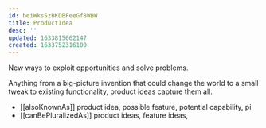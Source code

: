 ```yaml
---
id: beiWksSzBKDBFeeGf8WBW
title: ProductIdea
desc: ''
updated: 1633815662147
created: 1633752316100
---
```

New ways to exploit opportunities and solve problems. 

Anything from a big-picture invention that could change the world to a small tweak to existing functionality, product ideas capture them all.

- [[alsoKnownAs]] product idea, possible feature, potential capability, pi 
- [[canBePluralizedAs]] product ideas, feature ideas, 
